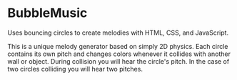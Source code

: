 # BubbleMusic
Uses bouncing circles to create melodies with HTML, CSS, and JavaScript.

This is a unique melody generator based on simply 2D physics. Each circle contains its own pitch and changes colors whenever it collides with another wall or object. During collision you will hear the circle's pitch. In the case of two circles colliding you will hear two pitches.
